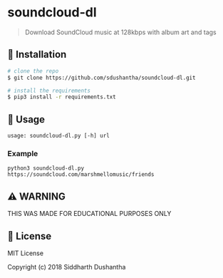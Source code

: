 # soundcloud-dl
> Download SoundCloud music at 128kbps with album art and tags

## :floppy_disk: Installation

```bash
# clone the repo
$ git clone https://github.com/sdushantha/soundcloud-dl.git

# install the requirements
$ pip3 install -r requirements.txt
```

## :hammer: Usage
```
usage: soundcloud-dl.py [-h] url
```
### Example

```
python3 soundcloud-dl.py https://soundcloud.com/marshmellomusic/friends
```

## ⚠️ WARNING
THIS WAS MADE FOR EDUCATIONAL PURPOSES ONLY

## :scroll: License
MIT License

Copyright (c) 2018 Siddharth Dushantha
